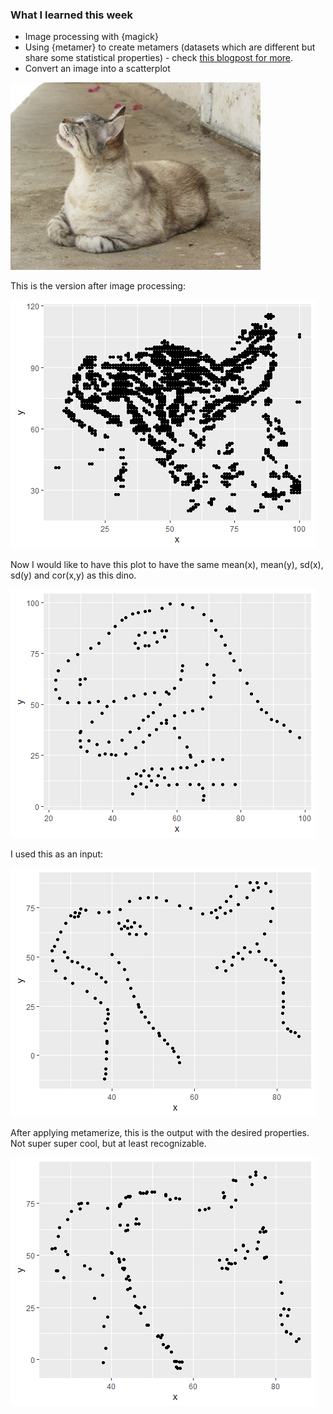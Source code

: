 ### What I learned this week

* Image processing with {magick}
* Using {metamer} to create metamers (datasets which are different but share some statistical properties) - check [this blogpost for more](https://eliocamp.github.io/codigo-r/en/2019/01/statistical-metamerism/).
* Convert an image into a scatterplot

![](Mews2.JPG)

This is the version after image processing:

![](mews_plot.png)

Now I would like to have this plot to have the same mean(x), mean(y), sd(x), sd(y) and cor(x,y) as this dino.

![](dino.png)

I used this as an input:

![](input2.png)

After applying metamerize, this is the output with the desired properties. Not super super cool, but at least recognizable.

![](output2.png)

